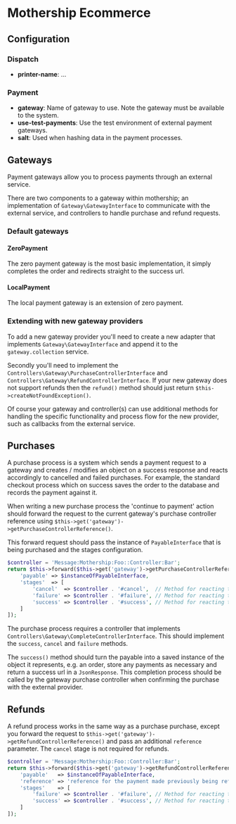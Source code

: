 Mothership Ecommerce
====================

Configuration
-------------

### Dispatch

- **printer-name**: ...

### Payment

- **gateway**: Name of gateway to use. Note the gateway must be available to the system.
- **use-test-payments**: Use the test environment of external payment gateways.
- **salt**: Used when hashing data in the payment processes.


Gateways
--------

Payment gateways allow you to process payments through an external service.

There are two components to a gateway within mothership; an implementation of `Gateway\GatewayInterface` to communicate with the external service, and controllers to handle purchase and refund requests.

### Default gateways

#### ZeroPayment

The zero payment gateway is the most basic implementation, it simply completes the order and redirects straight to the success url.

#### LocalPayment

The local payment gateway is an extension of zero payment.

### Extending with new gateway providers

To add a new gateway provider you'll need to create a new adapter that implements `Gateway\GatewayInterface` and append it to the `gateway.collection` service.

Secondly you'll need to implement the `Controllers\Gateway\PurchaseControllerInterface` and `Controllers\Gateway\RefundControllerInterface`. If your new gateway does not support refunds then the `refund()` method should just return `$this->createNotFoundException()`.

Of course your gateway and controller(s) can use additional methods for handling the specific functionality and process flow for the new provider, such as callbacks from the external service.


Purchases
--------

A purchase process is a system which sends a payment request to a gateway and creates / modifies an object on a success response and reacts accordingly to cancelled and failed purchases. For example, the standard checkout process which on success saves the order to the database and records the payment against it.

When writing a new purchase process the 'continue to payment' action should forward the request to the current gateway's purchase controller reference using `$this->get('gateway')->getPurchaseControllerReference()`.

This forward request should pass the instance of `PayableInterface` that is being purchased and the stages configuration.

```php
$controller = 'Message:Mothership:Foo::Controller:Bar';
return $this->forward($this->get('gateway')->getPurchaseControllerReference(), [
    'payable' => $instanceOfPayableInterface,
    'stages'  => [
        'cancel'  => $controller . '#cancel',  // Method for reacting to cancelled purchases
        'failure' => $controller . '#failure', // Method for reacting to failed purchases
        'success' => $controller . '#success', // Method for reacting to successful purchases
    ]
]);
```

The purchase process requires a controller that implements `Controllers\Gateway\CompleteControllerInterface`. This should implement the `success`, `cancel` and `failure` methods.

The `success()` method should turn the payable into a saved instance of the object it represents, e.g. an order, store any payments as necessary and return a success url in a `JsonResponse`. This completion process should be called by the gateway purchase controller when confirming the purchase with the external provider.


Refunds
-------

A refund process works in the same way as a purchase purchase, except you forward the request to `$this->get('gateway')->getRefundControllerReference()` and pass an additional `reference` parameter. The `cancel` stage is not required for refunds.

```php
$controller = 'Message:Mothership:Foo::Controller:Bar';
return $this->forward($this->get('gateway')->getRefundControllerReference(), [
    'payable'   => $instanceOfPayableInterface,
    'reference' => 'reference for the payment made previously being refunded',
    'stages'    => [
        'failure' => $controller . '#failure', // Method for reacting to failed refunds
        'success' => $controller . '#success', // Method for reacting to successful refunds
    ]
]);
```

